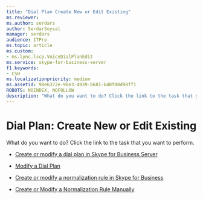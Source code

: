 ```yaml
---
title: "Dial Plan Create New or Edit Existing"
ms.reviewer: 
ms.author: serdars
author: SerdarSoysal
manager: serdars
audience: ITPro
ms.topic: article
ms.custom:
- ms.lync.lscp.VoiceDialPlanEdit
ms.service: skype-for-business-server
f1.keywords:
- CSH
ms.localizationpriority: medium
ms.assetid: 98e6372e-90e3-4939-b681-640f00d98ff1
ROBOTS: NOINDEX, NOFOLLOW
description: "What do you want to do? Click the link to the task that you want to perform."
---
```


# Dial Plan: Create New or Edit Existing

What do you want to do? Click the link to the task that you want to perform.

- [Create or modify a dial plan in Skype for Business Server](../../../deploy/deploy-enterprise-voice/dial-plans.md)

- [Modify a Dial Plan](/previous-versions/office/lync-server-2013/lync-server-2013-modify-a-dial-plan)

- [Create or modify a normalization rule in Skype for Business](../../../deploy/deploy-enterprise-voice/normalization-rules.md)

- [Create or Modify a Normalization Rule Manually](/previous-versions/office/lync-server-2013/lync-server-2013-create-or-modify-a-normalization-rule-manually)